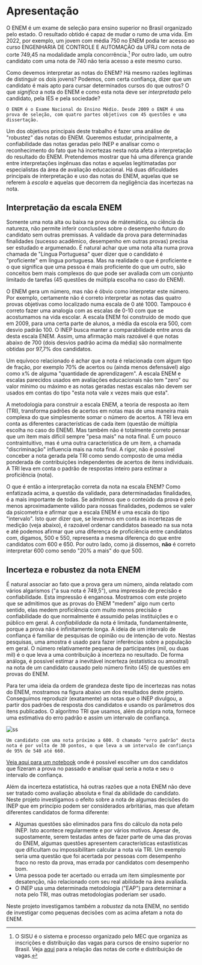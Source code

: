 # Apresentação
O ENEM é um exame de seleção para ensino superior no Brasil organizado pelo estado. O resultado obtido é capaz de mudar o rumo de uma vida. Em 2022, por exemplo, um jovem com média 750 no ENEM podia ter acesso ao curso ENGENHARIA DE CONTROLE E AUTOMAÇÃO da UFRJ com nota de corte 749,45 na modalidade ampla concorrência.[^refsisu] Por outro lado, um outro candidato com uma nota de 740 não teria acesso a este mesmo curso. 

Como devemos interpretar as notas do ENEM? Há mesmo razões legítimas de distinguir os dois jovens? Podemos, com certa confiança, dizer que um candidato é mais apto para cursar determinados cursos do que outros? O que *significa* a nota do ENEM e como esta nota deve ser *interpretada* pelo candidato, pela IES e pela sociedade?

```{tip}
O ENEM é o Exame Nacional do Ensino Médio. Desde 2009 o ENEM é uma prova de seleção, com quatro partes objetivos com 45 questões e uma dissertação. 
```

Um dos objetivos principais deste trabalho é fazer uma análise de "robustez" das notas do ENEM. Queremos estudar, principalmente, a confiabilidade das notas geradas pelo INEP e analisar como o reconhecimento do fato que há incertezas nesta nota afeta a interpretação do resultado do ENEM. Pretendemos mostrar que há uma diferença grande entre interpretações ingênuas das notas e aquelas legitimatadas por especialistas da área de avaliação educacional. Há duas dificuldades principais de interpretação e uso das notas do ENEM, aquelas que se referem à *escala* e aquelas que decorrem da negligência das incertezas na nota. 

## Interpretação da escala ENEM
Somente uma nota alta ou baixa na prova de mátemática, ou ciência da natureza, não permite inferir conclusões sobre o desempenho futuro do candidato sem outras premissas. A validade da prova para determinadas finalidades (sucesso acadêmico, desempenho em outras provas) precisa ser estudado e argumenado. É natural achar que uma nota alta numa prova chamada de "Língua Portuguesa" quer dizer que o candidato é "proficiente" em língua portuguesa. Mas na realidade o que é proficiente e o que significa que uma pessoa é mais proficiente do que um outro, são conceitos bem mais complexos do que pode ser avaliada com um conjunto limitado de tarefas (45 questões de múltipla escolha no caso do ENEM).

O ENEM gera um número, mas não é óbvio como interpretar este número. Por exemplo, certamente não é correto interpretar as notas das quatro provas objetivas como localizado numa escala de 0 até 1000. Tampouco é correto fazer uma analogia com as escalas de 0-10 com que se acostumamos na vida escolar. A escala ENEM foi construído de modo que em 2009, para uma certa parte de alunos, a média da escola era 500, com desvio padrão 100. O INEP busca manter a comparabilidade entre anos da desta escala ENEM. Assim, uma afirmação mais razoável é que notas abaixo de 700 (dois desvios padrão acima da média) são normalmente obtidas por 97,7% dos candidatos. 

Um equívoco relacionado é achar que a nota é relacionada com algum tipo de fração, por exemplo 70% de acertos ou (ainda menos defensável) algo como x% de alguma "quantidade de aprendizagem". A escala ENEM e escalas parecidos usados em avaliações educacionais não tem "zero" ou valor mínimo ou máximo e as notas geradas nestas escalas não devem ser usados em contas do tipo "esta nota vale x vezes mais que esta".

A metodologia para construir a escala ENEM, a teoria de resposta ao item (TRI), transforma padrões de acertos em notas mas de uma maneira mais complexa do que simplesmente somar o número de acertos. A TRI leva em conta as diferentes características de cada item (questão de múltipla escolha no caso do ENEM). Mas também não é totalmente correto pensar que um item mais difícil sempre "pesa mais" na nota final. É um pouco contraintuitivo, mas é uma outra característica de um item, a chamada "discriminação" influencia mais na nota final. A rigor, não é possível conceber a nota gerada pela TRI como sendo composto de uma média ponderada de contribuições independentes de acertos de itens individuais. A TRI leva em conta o padrão de respostas inteiro para estimar a proficiência (nota).

O que é então a interpretação correta da nota na escala ENEM? Como enfatizada acima, a questão da validade, para determinadadas finalidades, é a mais importante de todas. Se admitimos que o conteúdo da prova é pelo menos aproximadamente válido para nossas finalidades, podemos se valer da psicometria e afirmar que a escala ENEM é uma escala do tipo "intervalo". Isto quer dizer que, se levarmos em conta as incertezas de medição (veja abaixo), é razoável ordenar candidatos baseado na sua nota e até podemos afirmar que uma diferença de proficiência entre candidatos com, digamos, 500 e 550, representa a mesma diferença do que entre candidatos com 600 e 650. Por outro lado, como já dissemos, **não** é correto interpretar 600 como sendo "20% a mais" do que 500.



## Incerteza e robustez da nota ENEM
É natural associar ao fato que a prova gera um número, ainda relatado com vários algarismos ("a sua nota é 749,5"), uma impressão de precisão e confiabilidade. Esta impressão é enganosa. Mostramos com este projeto que se admitimos que as provas do ENEM "medem" algo num certo sentido, elas medem proficiência com muito menos precisão e confiabilidade do que normalmente é assumido pelas instituições e o público em geral. A *confiabilidade* da nota é limitada, fundamentalmente, porque a prova não é infinitamente longa. A ideia de um intervalo de confiança é familiar de pesquisas de opinião ou de intenção de voto. Nestas pesquisas, uma amostra é usado para fazer inferências sobre a população em geral. O número relativamente pequena de participantes (mil, ou duas mil) é o que leva a uma contribuição à incerteza no resultado. De forma análoga, é possivel estimar a inevitável incerteza (estatística ou amostral) na nota de um candidato causado pelo número finito (45) de questões em provas do ENEM. 


Para ter uma ideia da ordem de grandeza deste tipo de incertezas nas notas do ENEM, mostramos na figura abaixo um dos resultados deste projeto. Conseguimos reproduzir (exatamente) as notas que o INEP divulgou, a partir dos padrões de resposta dos candidatos e usando os parâmetros dos itens publicados. O algorítmo TRI que usamos, além da própra nota, fornece uma estimativa do erro padrão e assim um intervalo de confiança. 

![ss](figuras/rel2-rep-da-nota-erro.png)

```{admonition} Um exemplo concreto 
Um candidato com uma nota próximo a 600. O chamado "erro padrão" desta nota é por volta de 30 pontos, o que leva a um intervalo de confiança de 95% de 540 até 660.
```


[Veja aqui para um notebook](https://voila.atp.usp.br/voila/render/enem/Incerteza%20na%20nota%20ENEM.ipynb) onde é possível escolher um dos candidatos que fizeram a prova no passado e analisar qual seria a nota e seu o intervalo de confiança.

Além da incerteza estatística, há outras razões que a nota ENEM não deve ser tratado como avaliação absoluta e final da abilidade do candidato. Neste projeto investigamos o efeito sobre a nota de algumas decisões do INEP que em princípio podem ser considerados arbritárias, mas que afetam diferentes candidatos de forma diferente:
 * Algumas questões são eliminados para fins do cálculo da nota pelo INEP. Isto acontece regularmente e por vários motivos. Apesar de, supostamente, serem testadas antes de fazer parte de uma das provas do ENEM, algumas questões apresentem características estastísticas que dificultam ou impossibilitam calcular a nota via TRI. Um exemplo seria uma questão que foi acertada por pessoas com desempenho fraco no resto da prova, mas errada por candidatos com desempenho bom.
 * Uma pessoa pode ter acertado ou errada um item simplesmente por desatenção, não relacionado com seu real abilidade na área avaliada.
 * O INEP usa uma determinada metodologia ("EAP") para determinar a nota pelo TRI, mas outras metodologias poderiam ser usado.

Neste projeto investigamos também a *robustez* da nota ENEM, no sentido de investigar como pequenas decisões com as acima afetam a nota do ENEM.


[^refsisu]: O SISU é o sistema e processo organizado pelo MEC que organiza as inscrições e distribuição das vagas para cursos de ensino superior no Brasil. Veja [aqui](https://sisu.mec.gov.br/#/relatorio#onepage) para a relação das notas de corte e distribuição de vagas.


